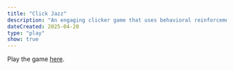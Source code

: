 ```yaml
---
title: "Click Jazz"
description: "An engaging clicker game that uses behavioral reinforcement techniques to keep players entertained and coming back for more."
dateCreated: 2025-04-20
type: "play"
show: true
---
```


Play the game [here](/click-jazz/index.html).